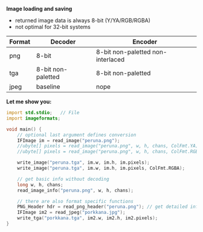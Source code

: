 **Image loading and saving**
- returned image data is always 8-bit (Y/YA/RGB/RGBA)
- not optimal for 32-bit systems

| Format | Decoder            | Encoder                           |
| ---    | ---                | ---                               |
| png    | 8-bit              | 8-bit non-paletted non-interlaced |
| tga    | 8-bit non-paletted | 8-bit non-paletted                |
| jpeg   | baseline           | nope                              |

**Let me show you:**
```D
import std.stdio;   // File
import imageformats;

void main() {
    // optional last argument defines conversion
    IFImage im = read_image("peruna.png");
    //ubyte[] pixels = read_image("peruna.png", w, h, chans, ColFmt.YA);
    //ubyte[] pixels = read_image("peruna.png", w, h, chans, ColFmt.RGB);

    write_image("peruna.tga", im.w, im.h, im.pixels);
    write_image("peruna.tga", im.w, im.h, im.pixels, ColFmt.RGBA);

    // get basic info without decoding
    long w, h, chans;
    read_image_info("peruna.png", w, h, chans);

    // there are also format specific functions
    PNG_Header hdr = read_png_header("peruna.png"); // get detailed info
    IFImage im2 = read_jpeg("porkkana.jpg");
    write_tga("porkkana.tga", im2.w, im2.h, im2.pixels);
}
```
